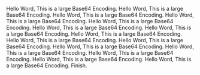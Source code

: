 Hello Word, This is a large Base64 Encoding.
Hello Word, This is a large Base64 Encoding.
Hello Word, This is a large Base64 Encoding.
Hello Word, This is a large Base64 Encoding.
Hello Word, This is a large Base64 Encoding.
Hello Word, This is a large Base64 Encoding.
Hello Word, This is a large Base64 Encoding.
Hello Word, This is a large Base64 Encoding.
Hello Word, This is a large Base64 Encoding.
Hello Word, This is a large Base64 Encoding.
Hello Word, This is a large Base64 Encoding.
Hello Word, This is a large Base64 Encoding.
Hello Word, This is a large Base64 Encoding.
Hello Word, This is a large Base64 Encoding.
Hello Word, This is a large Base64 Encoding.
Finish.